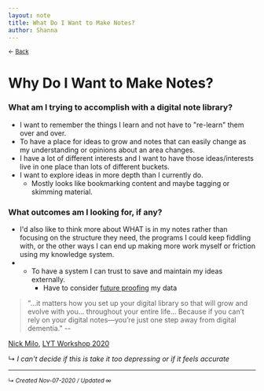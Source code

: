 ```yaml
---
layout: note
title: What Do I Want to Make Notes?
author: Shanna
---
```


<small>← <a href="javascript:history.back()">Back</a></small>

# Why Do I Want to Make Notes?

### What am I trying to accomplish with a digital note library?

- I want to remember the things I learn and not have to "re-learn" them over and over.
- To have a place for ideas to grow and notes that can easily change as my understanding or opinions about an area changes.
- I have a lot of different interests and I want to have those ideas/interests live in one place than lots of different buckets.
- I want to explore ideas in more depth than I currently do.
	- Mostly looks like bookmarking content and maybe tagging or skimming material.


### What outcomes am I looking for, if any?

- I'd also like to think more about WHAT is in my notes rather than focusing on the structure they need, the programs I could keep fiddling with, or the other ways I can end up making more work myself or friction using my knowledge system.
- - To have a system I can trust to save and maintain my ideas externally.
	- Have to consider [future proofing](../../-box/what-is-future-proof.md) my data


> "...it matters how you set up your digital library so that will grow and evolve with you... throughout your entire life... Because if you can’t rely on your digital notes—you’re just one step away from digital dementia."  --


[Nick Milo](../../zk-public/-nick-milo.md), [LYT Workshop 2020](../../zk-public/-lyt-workshop-map.md)

↳ *I can't decide if this is take it too depressing or if it feels accurate*




<!---

#sgs-to-review 

possibly related future notes when they get written:
what notes are or what evergreen notes are
system trust or that article to "use your system, stop playing with" on zk.de

-->




------------------------
<small>↳ <i>Created Nov-07-2020 / Updated ∞ </i></small>